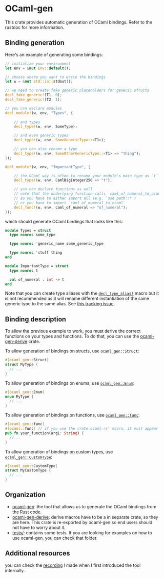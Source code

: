 # OCaml-gen

This crate provides automatic generation of OCaml bindings.
Refer to the rustdoc for more information.

## Binding generation

Here's an example of generating some bindings:

```rust
// initialize your environment
let env = &mut Env::default();

// choose where you want to write the bindings
let w = &mut std::io::stdout();

// we need to create fake generic placeholders for generic structs
decl_fake_generic!(T1, 0);
decl_fake_generic!(T2, 1);

// you can declare modules
decl_module!(w, env, "Types", {
    
    // and types
    decl_type!(w, env, SomeType);

    // and even generic types
    decl_type!(w, env, SomeGenericType::<T1>);

    // you can also rename a type
    decl_type!(w, env, SomeOtherGenericType::<T1> => "thing");
});

decl_module!(w, env, "ImportantType", {

    // the OCaml way is often to rename your module's main type as `t`
    decl_type!(w, env, CamlBigInteger256 => "t");

    // you can declare functions as well
    // note that the underlying function calls `caml_of_numeral_to_ocaml`
    // so you have to either import all (e.g. `use path::*`)
    // or you have to import `caml_of_numeral_to_ocaml`
    decl_func!(w, env, caml_of_numeral => "of_numeral");
});
```

which should generate OCaml bindings that looks like this:

```ocaml
module Types = struct
  type nonrec some_type

  type nonrec 'generic_name some_generic_type

  type nonrec 'stuff thing
end

module ImportantType = struct
  type nonrec t

  val of_numeral : int -> t
end
```

Note that you can create type aliases with the [`decl_type_alias!`](https://o1-labs.github.io/ocaml-gen/ocaml_gen/macro.decl_type_alias.html) macro but it is not recommended as it will rename different instantiation of the same generic type to the same alias. See [this tracking issue](https://github.com/o1-labs/ocaml-gen/issues/4).

## Binding description

To allow the previous example to work, you must derive the correct functions on your types and functions.
To do that, you can use the [ocaml-gen-derive](/ocaml-gen/derive) crate.

To allow generation of bindings on structs, use [`ocaml_gen::Struct`](https://o1-labs.github.io/ocaml-gen/ocaml_gen/derive.Struct.html):

```rust
#[ocaml_gen::Struct]
struct MyType {
  // ...
}
```

To allow generation of bindings on enums, use [`ocaml_gen::Enum`](https://o1-labs.github.io/ocaml-gen/ocaml_gen/derive.Enum.html):

```rust
#[ocaml_gen::Enum]
enum MyType {
  // ...
}
```

To allow generation of bindings on functions, use [`ocaml_gen::func`](https://o1-labs.github.io/ocaml-gen/ocaml_gen/attr.func.html):

```rust
#[ocaml_gen::func]
#[ocaml::func] // if you use the crate ocaml-rs' macro, it must appear after
pub fn your_function(arg1: String) {
  //...
}
```

To allow generation of bindings on custom types, use [`ocaml_gen::CustomType`](https://o1-labs.github.io/ocaml-gen/ocaml_gen/derive.CustomType.html):

```rust
#[ocaml_gen::CustomType]
struct MyCustomType {
  // ...
}
```

## Organization

* [ocaml-gen](./ocaml-gen): the tool that allows us to generate the OCaml bindings from the Rust code.
* [ocaml-gen-derive](./ocaml-gen/derive): derive macros have to be a in separate crate, so they are here. This crate is re-exported by ocaml-gen so end users should not have to worry about it.
* [tests/](./tests/): contains some tests. If you are looking for examples on how to use ocaml-gen, you can check that folder.

## Additional resources

you can check the [recording](https://www.youtube.com/watch?v=LuXo2cNkgyA&feature=youtu.be) I made when I first introduced the tool internally.
